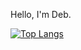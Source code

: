Hello, I'm Deb.

[![Top Langs](https://github-readme-stats.vercel.app/api/top-langs/?username=deb06&layout=compact&theme=github_dark)](https://github.com/deb06)
